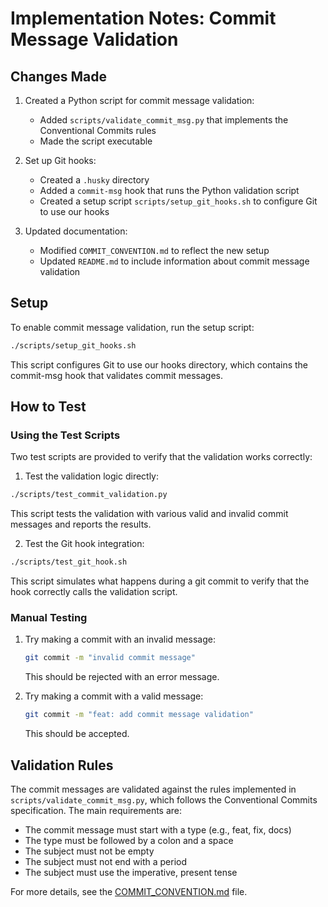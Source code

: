 # Implementation Notes: Commit Message Validation

## Changes Made

1. Created a Python script for commit message validation:
   - Added `scripts/validate_commit_msg.py` that implements the Conventional Commits rules
   - Made the script executable

2. Set up Git hooks:
   - Created a `.husky` directory
   - Added a `commit-msg` hook that runs the Python validation script
   - Created a setup script `scripts/setup_git_hooks.sh` to configure Git to use our hooks

3. Updated documentation:
   - Modified `COMMIT_CONVENTION.md` to reflect the new setup
   - Updated `README.md` to include information about commit message validation

## Setup

To enable commit message validation, run the setup script:

```bash
./scripts/setup_git_hooks.sh
```

This script configures Git to use our hooks directory, which contains the commit-msg hook that validates commit messages.

## How to Test

### Using the Test Scripts

Two test scripts are provided to verify that the validation works correctly:

1. Test the validation logic directly:
```bash
./scripts/test_commit_validation.py
```
This script tests the validation with various valid and invalid commit messages and reports the results.

2. Test the Git hook integration:
```bash
./scripts/test_git_hook.sh
```
This script simulates what happens during a git commit to verify that the hook correctly calls the validation script.

### Manual Testing

1. Try making a commit with an invalid message:
   ```bash
   git commit -m "invalid commit message"
   ```
   This should be rejected with an error message.

2. Try making a commit with a valid message:
   ```bash
   git commit -m "feat: add commit message validation"
   ```
   This should be accepted.

## Validation Rules

The commit messages are validated against the rules implemented in `scripts/validate_commit_msg.py`, which follows the Conventional Commits specification. The main requirements are:

- The commit message must start with a type (e.g., feat, fix, docs)
- The type must be followed by a colon and a space
- The subject must not be empty
- The subject must not end with a period
- The subject must use the imperative, present tense

For more details, see the [COMMIT_CONVENTION.md](COMMIT_CONVENTION.md) file.
